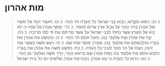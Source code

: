 # מות אהרון

> כ כב: וַיִּסְעוּ מִקָּדֵשׁ; וַיָּבֹאוּ בְנֵי יִשְׂרָאֵל כָּל הָעֵדָה הֹר הָהָר.
> כ כג: וַיֹּאמֶר יְהוָה אֶל מֹשֶׁה וְאֶל אַהֲרֹן בְּהֹר הָהָר עַל גְּבוּל אֶרֶץ אֱדוֹם לֵאמֹר.
> כ כד: יֵאָסֵף אַהֲרֹן אֶל עַמָּיו כִּי לֹא יָבֹא אֶל הָאָרֶץ אֲשֶׁר נָתַתִּי לִבְנֵי יִשְׂרָאֵל עַל אֲשֶׁר מְרִיתֶם אֶת פִּי לְמֵי מְרִיבָה.
> כ כה: קַח אֶת אַהֲרֹן וְאֶת אֶלְעָזָר בְּנוֹ; וְהַעַל אֹתָם הֹר הָהָר.
> כ כו: וְהַפְשֵׁט אֶת אַהֲרֹן אֶת בְּגָדָיו וְהִלְבַּשְׁתָּם אֶת אֶלְעָזָר בְּנוֹ; וְאַהֲרֹן יֵאָסֵף וּמֵת שָׁם.
> כ כז: וַיַּעַשׂ מֹשֶׁה כַּאֲשֶׁר צִוָּה יְהוָה; וַיַּעֲלוּ אֶל הֹר הָהָר לְעֵינֵי כָּל הָעֵדָה.
> כ כח: וַיַּפְשֵׁט מֹשֶׁה אֶת אַהֲרֹן אֶת בְּגָדָיו וַיַּלְבֵּשׁ אֹתָם אֶת אֶלְעָזָר בְּנוֹ וַיָּמָת אַהֲרֹן שָׁם בְּרֹאשׁ הָהָר; וַיֵּרֶד מֹשֶׁה וְאֶלְעָזָר מִן הָהָר.
> כ כט: וַיִּרְאוּ כָּל הָעֵדָה כִּי גָוַע אַהֲרֹן; וַיִּבְכּוּ אֶת אַהֲרֹן שְׁלֹשִׁים יוֹם כֹּל בֵּית יִשְׂרָאֵל. 
 

